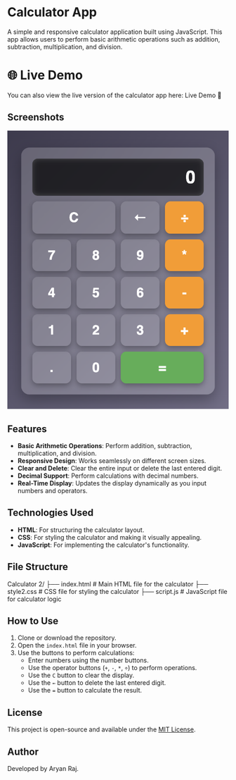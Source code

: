 # Calculator App

A simple and responsive calculator application built using JavaScript. This app allows users to perform basic arithmetic operations such as addition, subtraction, multiplication, and division.

# 🌐 Live Demo
You can also view the live version of the calculator app here: Live Demo 🚀

## Screenshots

![Calculator Screenshot](images/Screenshot.png)

## Features

- **Basic Arithmetic Operations**: Perform addition, subtraction, multiplication, and division.
- **Responsive Design**: Works seamlessly on different screen sizes.
- **Clear and Delete**: Clear the entire input or delete the last entered digit.
- **Decimal Support**: Perform calculations with decimal numbers.
- **Real-Time Display**: Updates the display dynamically as you input numbers and operators.

## Technologies Used

- **HTML**: For structuring the calculator layout.
- **CSS**: For styling the calculator and making it visually appealing.
- **JavaScript**: For implementing the calculator's functionality.

## File Structure
Calculator 2/ ├── index.html # Main HTML file for the calculator ├── style2.css # CSS file for styling the calculator ├── script.js # JavaScript file for calculator logic


## How to Use

1. Clone or download the repository.
2. Open the `index.html` file in your browser.
3. Use the buttons to perform calculations:
   - Enter numbers using the number buttons.
   - Use the operator buttons (`+`, `-`, `*`, `÷`) to perform operations.
   - Use the `C` button to clear the display.
   - Use the `←` button to delete the last entered digit.
   - Use the `=` button to calculate the result.


## License

This project is open-source and available under the [MIT License](LICENSE).

## Author

Developed by Aryan Raj.